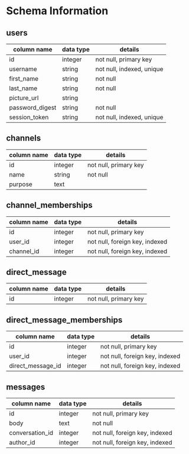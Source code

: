 # Schema Information

## users
column name     | data type | details
----------------|-----------|-----------------------
id              | integer   | not null, primary key
username        | string    | not null, indexed, unique
first_name      | string    | not null  
last_name       | string    | not null  
picture_url     | string    |   
password_digest | string    | not null
session_token   | string    | not null, indexed, unique


## channels
column name     | data type | details
----------------|-----------|-----------------------
id              | integer   | not null, primary key
name            | string    | not null
purpose         | text      |


## channel_memberships
column name     | data type | details
----------------|-----------|-----------------------
id              | integer   | not null, primary key
user_id         | integer   | not null, foreign key, indexed
channel_id      | integer   | not null, foreign key, indexed


## direct_message
column name     | data type | details
----------------|-----------|-----------------------
id              | integer   | not null, primary key


## direct_message_memberships
column name       | data type | details
------------------|-----------|-----------------------
id                | integer   | not null, primary key
user_id           | integer   | not null, foreign key, indexed
direct_message_id | integer   | not null, foreign key, indexed


## messages
column name     | data type | details
----------------|-----------|-----------------------
id              | integer   | not null, primary key
body            | text      | not null
conversation_id | integer   | not null, foreign key, indexed
author_id       | integer   | not null, foreign key, indexed
